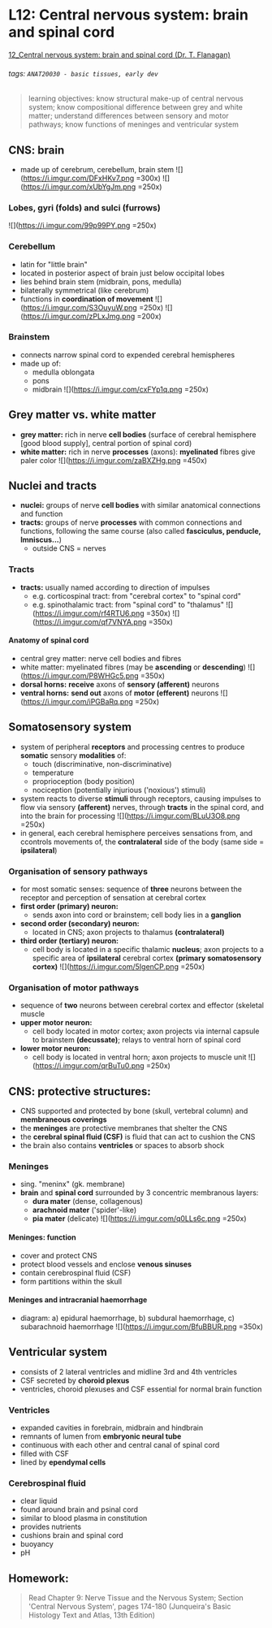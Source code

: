 # L12: Central nervous system: brain and spinal cord
[12_Central nervous system: brain and spinal cord (Dr. T. Flanagan)](https://brightspace.ucd.ie/d2l/le/content/155871/viewContent/1674330/View)
###### tags: `ANAT20030 - basic tissues, early dev`

> learning objectives: know structural make-up of central nervous system; know compositional difference between grey and white matter; understand differences between sensory and motor pathways; know functions of meninges and ventricular system

## CNS: brain
- made up of cerebrum, cerebellum, brain stem
![](https://i.imgur.com/DFxHKv7.png =300x) ![](https://i.imgur.com/xUbYgJm.png =250x)

### Lobes, gyri (folds) and sulci (furrows)
![](https://i.imgur.com/99p99PY.png =250x)

### Cerebellum
- latin for "little brain"
- located in posterior aspect of brain just below occipital lobes
- lies behind brain stem (midbrain, pons, medulla)
- bilaterally symmetrical (like cerebrum)
- functions in **coordination of movement**
![](https://i.imgur.com/S3OuyuW.png =250x) ![](https://i.imgur.com/zPLxJmg.png =200x)

### Brainstem
- connects narrow spinal cord to expended cerebral hemispheres
- made up of:
    - medulla oblongata
    - pons
    - midbrain
    ![](https://i.imgur.com/cxFYp1q.png =250x)

## Grey matter vs. white matter
- **grey matter:** rich in nerve **cell bodies** (surface of cerebral hemisphere [good blood supply], central portion of spinal cord)
- **white matter:** rich in nerve **processes** (axons): **myelinated** fibres give paler color 
![](https://i.imgur.com/zaBXZHg.png =450x)

## Nuclei and tracts
- **nuclei:** groups of nerve **cell bodies** with similar anatomical connections and function
- **tracts:** groups of nerve **processes** with common connections and functions, following the same course (also called **fasciculus, penducle, lmniscus...**)
    - outside CNS = nerves

### Tracts
- **tracts:** usually named according to direction of impulses
    - e.g. corticospinal tract: from "cerebral cortex" to "spinal cord"
    - e.g. spinothalamic tract: from "spinal cord" to "thalamus"
    ![](https://i.imgur.com/rf4RTU6.png =350x)
    ![](https://i.imgur.com/qf7VNYA.png =350x)

#### Anatomy of spinal cord
- central grey matter: nerve cell bodies and fibres
- white matter: myelinated fibres (may be **ascending** or **descending**)
![](https://i.imgur.com/P8WHGc5.png =350x)
- **dorsal horns:** **receive** axons of **sensory (afferent)** neurons
- **ventral horns:** **send out** axons of **motor (efferent)** neurons
![](https://i.imgur.com/iPGBaRq.png =250x)

## Somatosensory system
- system of peripheral **receptors** and processing centres to produce **somatic** sensory **modalities** of:
    - touch (discriminative, non-discriminative)
    - temperature
    - proprioception (body position)
    - nociception (potentially injurious ('noxious') stimuli)
- system reacts to diverse **stimuli** through receptors, causing impulses to flow via sensory **(afferent)** nerves, through **tracts** in the spinal cord, and into the brain for processing
![](https://i.imgur.com/BLuU3O8.png =250x)
- in general, each cerebral hemisphere perceives sensations from, and ccontrols movements of, the **contralateral** side of the body (same side = **ipsilateral**)

### Organisation of sensory pathways
- for most somatic senses: sequence of **three** neurons between the receptor and perception of sensation at cerebral cortex
- **first order (primary) neuron:**
    - sends axon into cord or brainstem; cell body lies in a **ganglion**
- **second order (secondary) neuron:**
    - located in CNS; axon projects to thalamus **(contralateral)**
- **third order (tertiary) neuron:**
    - cell body is located in a specific thalamic **nucleus**; axon projects to a specific area of **ipsilateral** cerebral cortex **(primary somatosensory cortex)**
    ![](https://i.imgur.com/5IgenCP.png =250x)

### Organisation of motor pathways
- sequence of **two** neurons between cerebral cortex and effector (skeletal muscle
- **upper motor neuron:**
    - cell body located in motor cortex; axon projects via internal capsule to brainstem **(decussate)**; relays to ventral horn of spinal cord
- **lower motor neuron:**
    - cell body is located in ventral horn; axon projects to muscle unit
    ![](https://i.imgur.com/qrBuTu0.png =250x)

## CNS: protective structures:
- CNS supported and protected by bone (skull, vertebral column) and **membraneous coverings**
- the **meninges** are protective membranes that shelter the CNS
- the **cerebral spinal fluid (CSF)** is fluid that can act to cushion the CNS
- the brain also contains **ventricles** or spaces to absorb shock

### Meninges
- sing. "meninx" (gk. membrane)
- **brain** and **spinal cord** surrounded by 3 concentric membranous layers:
    - **dura mater** (dense, collagenous)
    - **arachnoid mater** ('spider'-like)
    - **pia mater** (delicate)
    ![](https://i.imgur.com/q0LLs6c.png =250x)

#### Meninges: function
- cover and protect CNS
- protect blood vessels and enclose **venous sinuses**
- contain cerebrospinal fluid (CSF)
- form partitions within the skull

#### Meninges and intracranial haemorrhage
- diagram: a) epidural haemorrhage, b) subdural haemorrhage, c) subarachnoid haemorrhage
![](https://i.imgur.com/BfuBBUR.png =350x)

## Ventricular system
- consists of 2 lateral ventricles and midline 3rd and 4th ventricles
- CSF secreted by **choroid plexus**
- ventricles, choroid plexuses and CSF essential for normal brain function

### Ventricles
- expanded cavities in forebrain, midbrain and hindbrain
- remnants of lumen from **embryonic neural tube**
- continuous with each other and central canal of spinal cord
- filled with CSF
- lined by **ependymal cells**

### Cerebrospinal fluid
- clear liquid
- found around brain and psinal cord
- similar to blood plasma in constitution
- provides nutrients
- cushions brain and spinal cord
- buoyancy
- pH

## Homework:
> Read Chapter 9: Nerve Tissue and the Nervous System; Section 'Central Nervous System', pages 174-180 (Junqueira's Basic Histology Text and Atlas, 13th Edition)


